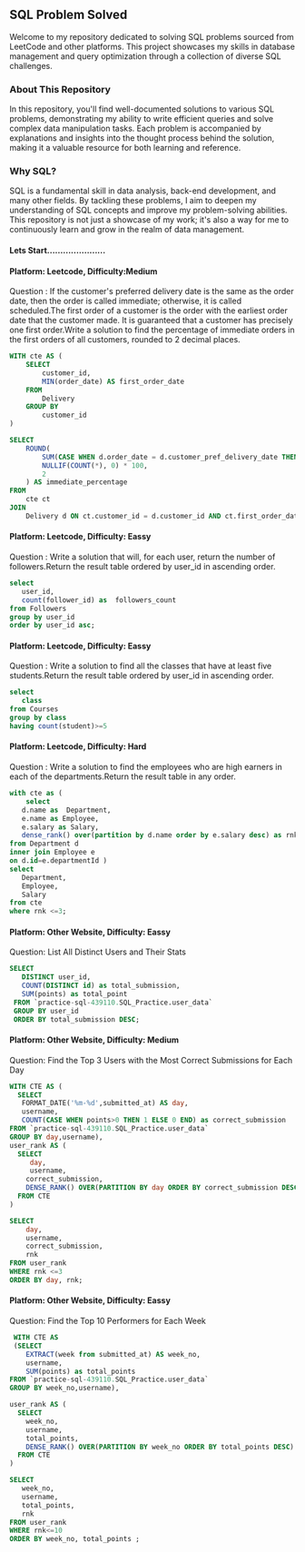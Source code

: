 ## SQL Problem Solved
Welcome to my repository dedicated to solving SQL problems sourced from LeetCode and other platforms. This project showcases my skills in database management and query optimization through a collection of diverse SQL challenges.

### About This Repository
In this repository, you'll find well-documented solutions to various SQL problems, demonstrating my ability to write efficient queries and solve complex data manipulation tasks. Each problem is accompanied by explanations and insights into the thought process behind the solution, making it a valuable resource for both learning and reference.

### Why SQL?
SQL is a fundamental skill in data analysis, back-end development, and many other fields. By tackling these problems, I aim to deepen my understanding of SQL concepts and improve my problem-solving abilities. This repository is not just a showcase of my work; it's also a way for me to continuously learn and grow in the realm of data management.

#### Lets Start......................

#### Platform: Leetcode, Difficulty:Medium
 Question : If the customer's preferred delivery date is the same as the order date, then the order is called immediate; otherwise, it is called scheduled.The first order of a customer is the order with the earliest order date that the customer made. It is guaranteed that a customer has precisely one first order.Write a solution to find the percentage of immediate orders in the first orders of all customers, rounded to 2 decimal places.

```sql
WITH cte AS (
    SELECT
        customer_id,
        MIN(order_date) AS first_order_date
    FROM
        Delivery
    GROUP BY
        customer_id
)

SELECT
    ROUND(
        SUM(CASE WHEN d.order_date = d.customer_pref_delivery_date THEN 1 ELSE 0 END) / 
        NULLIF(COUNT(*), 0) * 100, 
        2
    ) AS immediate_percentage
FROM
    cte ct
JOIN
    Delivery d ON ct.customer_id = d.customer_id AND ct.first_order_date = d.order_date;
```

#### Platform: Leetcode, Difficulty: Eassy
Question : Write a solution that will, for each user, return the number of followers.Return the result table ordered by user_id in ascending order.
```sql
select
   user_id,
   count(follower_id) as  followers_count
from Followers
group by user_id
order by user_id asc;
```

#### Platform: Leetcode, Difficulty: Eassy
Question : Write a solution to find all the classes that have at least five students.Return the result table ordered by user_id in ascending order.
```sql
select
   class
from Courses
group by class
having count(student)>=5
```

#### Platform: Leetcode, Difficulty: Hard
Question : Write a solution to find the employees who are high earners in each of the departments.Return the result table in any order.
```sql
with cte as (
    select
   d.name as  Department,
   e.name as Employee,
   e.salary as Salary,
   dense_rank() over(partition by d.name order by e.salary desc) as rnk
from Department d
inner join Employee e
on d.id=e.departmentId )
select
   Department,
   Employee,
   Salary
from cte
where rnk <=3;
```
#### Platform: Other Website, Difficulty: Eassy
Question:  List All Distinct Users and Their Stats
```sql
SELECT
   DISTINCT user_id,
   COUNT(DISTINCT id) as total_submission,
   SUM(points) as total_point
 FROM `practice-sql-439110.SQL_Practice.user_data` 
 GROUP BY user_id
 ORDER BY total_submission DESC;
```

#### Platform: Other Website, Difficulty: Medium
Question:  Find the Top 3 Users with the Most Correct Submissions for Each Day
```sql
WITH CTE AS (
  SELECT
   FORMAT_DATE('%m-%d',submitted_at) AS day,
   username,
   COUNT(CASE WHEN points>0 THEN 1 ELSE 0 END) as correct_submission
FROM `practice-sql-439110.SQL_Practice.user_data` 
GROUP BY day,username),
user_rank AS (
  SELECT
     day,
     username,
    correct_submission,
    DENSE_RANK() OVER(PARTITION BY day ORDER BY correct_submission DESC) as rnk
  FROM CTE
)

SELECT
    day,
    username,
    correct_submission,
    rnk
FROM user_rank
WHERE rnk <=3
ORDER BY day, rnk;
```
#### Platform: Other Website, Difficulty: Eassy
Question:  Find the Top 10 Performers for Each Week
```sql
 WITH CTE AS 
 (SELECT
    EXTRACT(week from submitted_at) AS week_no,
    username,
    SUM(points) as total_points
FROM `practice-sql-439110.SQL_Practice.user_data` 
GROUP BY week_no,username),

user_rank AS (
  SELECT
    week_no,
    username,
    total_points,
    DENSE_RANK() OVER(PARTITION BY week_no ORDER BY total_points DESC) as rnk
  FROM CTE
)

SELECT
   week_no,
   username,
   total_points,
   rnk
FROM user_rank
WHERE rnk<=10
ORDER BY week_no, total_points ;
```
